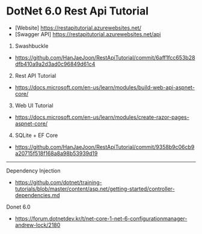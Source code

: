 # DotNet 6.0 Rest Api Tutorial
- [Website] https://restapitutorial.azurewebsites.net/
- [Swagger API] https://restapitutorial.azurewebsites.net/api

1. Swashbuckle
- https://github.com/HanJaeJoon/RestApiTutorial/commit/6aff1fcc653b28dfb410a9a2d3ad0c96849d61c4

2. Rest API Tutorial
- https://docs.microsoft.com/en-us/learn/modules/build-web-api-aspnet-core/

3. Web UI Tutorial
- https://docs.microsoft.com/en-us/learn/modules/create-razor-pages-aspnet-core/

4. SQLite + EF Core
- https://github.com/HanJaeJoon/RestApiTutorial/commit/9358b9c06cb9a20715f518f168a8a98b53939d19

---

Dependency Injection
- https://github.com/dotnet/training-tutorials/blob/master/content/asp.net/getting-started/controller-dependencies.md

Donet 6.0
- https://forum.dotnetdev.kr/t/net-core-1-net-6-configurationmanager-andrew-lock/2180
